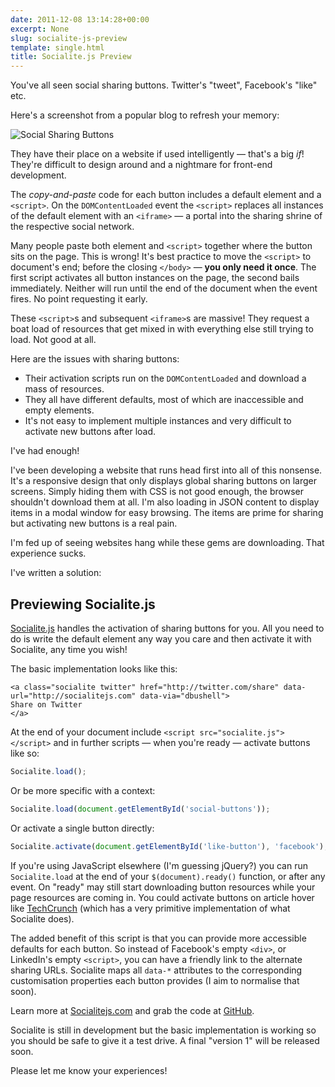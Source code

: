 ```yaml
---
date: 2011-12-08 13:14:28+00:00
excerpt: None
slug: socialite-js-preview
template: single.html
title: Socialite.js Preview
---
```


You've all seen social sharing buttons. Twitter's "tweet", Facebook's "like" etc.

Here's a screenshot from a popular blog to refresh your memory:

![Social Sharing Buttons](/images/2011/12/Screen-shot-2011-12-05-at-09.31.42.png)

They have their place on a website if used intelligently — that's a big *if*! They're difficult to design around and a nightmare for front-end development.

The *copy-and-paste* code for each button includes a default element and a `<script>`. On the `DOMContentLoaded` event the `<script>` replaces all instances of the default element with an `<iframe>` — a portal into the sharing shrine of the respective social network.

Many people paste both element and `<script>` together where the button sits on the page. This is wrong! It's best practice to move the `<script>` to document's end; before the closing `</body>` — **you only need it once**. The first script activates all button instances on the page, the second bails immediately. Neither will run until the end of the document when the event fires. No point requesting it early.

These `<script>`s and subsequent `<iframe>`s are massive! They request a boat load of resources that get mixed in with everything else still trying to load. Not good at all.

Here are the issues with sharing buttons:


* Their activation scripts run on the `DOMContentLoaded` and download a mass of resources.
* They all have different defaults, most of which are inaccessible and empty elements.
* It's not easy to implement multiple instances and very difficult to activate new buttons after load.


I've had enough!

I've been developing a website that runs head first into all of this nonsense. It's a responsive design that only displays global sharing buttons on larger screens. Simply hiding them with CSS is not good enough, the browser shouldn't download them at all. I'm also loading in JSON content to display items in a modal window for easy browsing. The items are prime for sharing but activating new buttons is a real pain.

I'm fed up of seeing websites hang while these gems are downloading. That experience sucks.

I've written a solution:


## Previewing Socialite.js


[Socialite.js](http://socialitejs.com) handles the activation of sharing buttons for you. All you need to do is write the default element any way you care and then activate it with Socialite, any time you wish!

The basic implementation looks like this:

````markup
<a class="socialite twitter" href="http://twitter.com/share" data-url="http://socialitejs.com" data-via="dbushell">
Share on Twitter
</a>
````

At the end of your document include `<script src="socialite.js"></script>` and in further scripts — when you're ready — activate buttons like so:

````javascript
Socialite.load();
````

Or be more specific with a context:

````javascript
Socialite.load(document.getElementById('social-buttons'));
````

Or activate a single button directly:

````javascript
Socialite.activate(document.getElementById('like-button'), 'facebook');
````

If you're using JavaScript elsewhere (I'm guessing jQuery?) you can run `Socialite.load` at the end of your `$(document).ready()` function, or after any event. On "ready" may still start downloading button resources while your page resources are coming in. You could activate buttons on article hover like [TechCrunch](http://techcrunch.com/) (which has a very primitive implementation of what Socialite does).

The added benefit of this script is that you can provide more accessible defaults for each button. So instead of Facebook's empty `<div>`, or LinkedIn's empty `<script>`, you can have a friendly link to the alternate sharing URLs. Socialite maps all `data-*` attributes to the corresponding customisation properties each button provides (I aim to normalise that soon).

Learn more at [Socialitejs.com](http://socialitejs.com) and grab the code at [GitHub](https://github.com/dbushell/Socialite).

Socialite is still in development but the basic implementation is working so you should be safe to give it a test drive. A final "version 1" will be released soon.

Please let me know your experiences!
